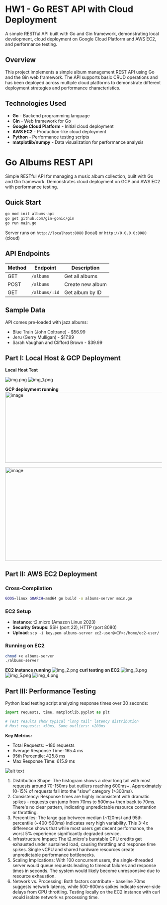 # HW1 - Go REST API with Cloud Deployment

A simple RESTful API built with Go and Gin framework, demonstrating local development, cloud deployment on Google Cloud Platform and AWS EC2, and performance testing.

## Overview

This project implements a simple album management REST API using Go and the Gin web framework. The API supports basic CRUD operations and has been deployed across multiple cloud platforms to demonstrate different deployment strategies and performance characteristics.

## Technologies Used

- **Go** - Backend programming language
- **Gin** - Web framework for Go
- **Google Cloud Platform** - Initial cloud deployment
- **AWS EC2** - Production-like cloud deployment
- **Python** - Performance testing scripts
- **matplotlib/numpy** - Data visualization for performance analysis

# Go Albums REST API

Simple RESTful API for managing a music album collection, built with Go and Gin framework. Demonstrates cloud deployment on GCP and AWS EC2 with performance testing.

## Quick Start

```bash
go mod init albums-api
go get github.com/gin-gonic/gin
go run main.go
```

Server runs on `http://localhost:8080` (local) or `http://0.0.0.0:8080` (cloud)

## API Endpoints

| Method | Endpoint | Description |
|--------|----------|-------------|
| GET | `/albums` | Get all albums |
| POST | `/albums` | Create new album |
| GET | `/albums/:id` | Get album by ID |

## Sample Data

API comes pre-loaded with jazz albums:
- Blue Train (John Coltrane) - $56.99
- Jeru (Gerry Mulligan) - $17.99
- Sarah Vaughan and Clifford Brown - $39.99


## Part I: Local Host & GCP Deployment

**Local Host Test**

![img.png](img.png)
![img_1.png](img_1.png)

**GCP deployment running**
<img width="853" height="227" alt="image" src="https://github.com/user-attachments/assets/03c3785e-1899-4a32-9280-9046b351e68c" />

<img width="797" height="300" alt="image" src="https://github.com/user-attachments/assets/b8a4470e-c4ab-411c-9815-4598e2bfe642" />

## Part II: AWS EC2 Deployment

### Cross-Compilation
```bash
GOOS=linux GOARCH=amd64 go build -o albums-server main.go
```

### EC2 Setup
- **Instance**: t2.micro (Amazon Linux 2023)
- **Security Groups**: SSH (port 22), HTTP (port 8080)
- **Upload**: `scp -i key.pem albums-server ec2-user@<IP>:/home/ec2-user/`

### Running on EC2
```bash
chmod +x albums-server
./albums-server
```

**EC2 instance running**
![img_2.png](img_2.png)
**curl testing on EC2**
![img_3.png](img_3.png)
![img_5.png](img_5.png)
![img_4.png](img_4.png)
## Part III: Performance Testing

Python load testing script analyzing response times over 30 seconds:

```python
import requests, time, matplotlib.pyplot as plt

# Test results show typical "long tail" latency distribution
# Most requests: <50ms, Some outliers: >200ms
```

**Key Metrics:**
- Total Requests: ~180 requests
- Average Response Time: 165.4 ms
- 95th Percentile: 425.8 ms
- Max Response Time: 615.9 ms

![alt text](image.png)

1. Distribution Shape:
The histogram shows a clear long tail with most requests around 70-150ms but outliers reaching 600ms+. Approximately 10-15% of requests fall into the "slow" category (>300ms).
2. Consistency:
Response times are highly inconsistent with dramatic spikes - requests can jump from 70ms to 500ms+ then back to 70ms. There's no clear pattern, indicating unpredictable resource contention or throttling.
3. Percentiles:
The large gap between median (~120ms) and 95th percentile (~400-500ms) indicates very high variability. This 3-4x difference shows that while most users get decent performance, the worst 5% experience significantly degraded service.
4. Infrastructure Impact:
The t2.micro's burstable CPU credits get exhausted under sustained load, causing throttling and response time spikes. Single vCPU and shared hardware resources create unpredictable performance bottlenecks.
5. Scaling Implications:
With 100 concurrent users, the single-threaded server would queue requests leading to timeout failures and response times in seconds. The system would likely become unresponsive due to resource exhaustion.
6. Network vs. Processing:
Both factors contribute - baseline 70ms suggests network latency, while 500-600ms spikes indicate server-side delays from CPU throttling. Testing locally on the EC2 instance with curl would isolate network vs processing time.
